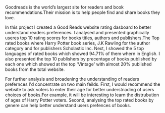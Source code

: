 Goodreads is the world’s largest site for readers and book recommendations.Their mission is to help people find and share books they love.

In this project I created a Good Reads website rating dasboard to better understand readers preferences.
I analysed and presented graphically useres top 10 rating scores for books titles, authors and publishers.The Top rated books where Harry Potter book series, J.K Rawling for the author category and for publishers Scholastic Inc.
Next, I showed the 5 top languages of rated books which showed 94.71% of them whern in English.
I also presented the top 10 publishers by precentage of books published by each one which showed at the top 'Vintage' with almost 20% published books from the total website.

For further analysis and broadening the understanding of readers prefernces I'd concentrate on two main feilds. First, I would recommend the website to ask voters to enter their age for better understnading of users choices of books.For example, it will be interesting to learn the distrubution of ages of Harry Potter voters. Second, analysing the top rated books by genere can help better understand users prefences of books.
